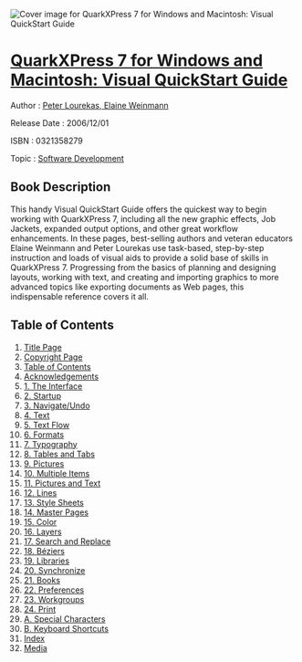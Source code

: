 ![Cover image for QuarkXPress 7 for Windows and Macintosh: Visual QuickStart Guide](https://imgdetail.ebookreading.net/cover/cover/software_development/EB0321358279.jpg)

[QuarkXPress 7 for Windows and Macintosh: Visual QuickStart Guide](https://ebookreading.net/view/book/QuarkXPress+7+for+Windows+and+Macintosh%3A+Visual+QuickStart+Guide-EB0321358279_1.html "QuarkXPress 7 for Windows and Macintosh: Visual QuickStart Guide")
====================================================================================================================

Author : [Peter Lourekas](https://ebookreading.net/search/author/Peter+Lourekas),[ Elaine Weinmann](https://ebookreading.net/search/author/+Elaine+Weinmann)

Release Date : 2006/12/01

ISBN : 0321358279

Topic : [Software Development](https://ebookreading.net/search/category/software-development)

Book Description
-----------------

This handy Visual QuickStart Guide offers the quickest way to begin working with QuarkXPress 7, including all the new graphic effects, Job Jackets, expanded output options, and other great workflow enhancements. In these pages, best-selling authors and veteran educators Elaine Weinmann and Peter Lourekas use task-based, step-by-step instruction and loads of visual aids to provide a solid base of skills in QuarkXPress 7. Progressing from the basics of planning and designing layouts, working with text, and creating and importing graphics to more advanced topics like exporting documents as Web pages, this indispensable reference covers it all.
              
Table of Contents
-----------------

1. [Title Page](https://ebookreading.net/view/book/QuarkXPress+7+for+Windows+and+Macintosh%3A+Visual+QuickStart+Guide-EB0321358279_2.html)
1. [Copyright Page](https://ebookreading.net/view/book/QuarkXPress+7+for+Windows+and+Macintosh%3A+Visual+QuickStart+Guide-EB0321358279_3.html)
1. [Table of Contents](https://ebookreading.net/view/book/QuarkXPress+7+for+Windows+and+Macintosh%3A+Visual+QuickStart+Guide-EB0321358279_5.html)
1. [Acknowledgements](https://ebookreading.net/view/book/QuarkXPress+7+for+Windows+and+Macintosh%3A+Visual+QuickStart+Guide-EB0321358279_4.html)
1. [1. The Interface](https://ebookreading.net/view/book/QuarkXPress+7+for+Windows+and+Macintosh%3A+Visual+QuickStart+Guide-EB0321358279_6.html)
1. [2. Startup](https://ebookreading.net/view/book/QuarkXPress+7+for+Windows+and+Macintosh%3A+Visual+QuickStart+Guide-EB0321358279_7.html)
1. [3. Navigate/Undo](https://ebookreading.net/view/book/QuarkXPress+7+for+Windows+and+Macintosh%3A+Visual+QuickStart+Guide-EB0321358279_8.html)
1. [4. Text](https://ebookreading.net/view/book/QuarkXPress+7+for+Windows+and+Macintosh%3A+Visual+QuickStart+Guide-EB0321358279_9.html)
1. [5. Text Flow](https://ebookreading.net/view/book/QuarkXPress+7+for+Windows+and+Macintosh%3A+Visual+QuickStart+Guide-EB0321358279_10.html)
1. [6. Formats](https://ebookreading.net/view/book/QuarkXPress+7+for+Windows+and+Macintosh%3A+Visual+QuickStart+Guide-EB0321358279_11.html)
1. [7. Typography](https://ebookreading.net/view/book/QuarkXPress+7+for+Windows+and+Macintosh%3A+Visual+QuickStart+Guide-EB0321358279_12.html)
1. [8. Tables and Tabs](https://ebookreading.net/view/book/QuarkXPress+7+for+Windows+and+Macintosh%3A+Visual+QuickStart+Guide-EB0321358279_13.html)
1. [9. Pictures](https://ebookreading.net/view/book/QuarkXPress+7+for+Windows+and+Macintosh%3A+Visual+QuickStart+Guide-EB0321358279_14.html)
1. [10. Multiple Items](https://ebookreading.net/view/book/QuarkXPress+7+for+Windows+and+Macintosh%3A+Visual+QuickStart+Guide-EB0321358279_15.html)
1. [11. Pictures and Text](https://ebookreading.net/view/book/QuarkXPress+7+for+Windows+and+Macintosh%3A+Visual+QuickStart+Guide-EB0321358279_16.html)
1. [12. Lines](https://ebookreading.net/view/book/QuarkXPress+7+for+Windows+and+Macintosh%3A+Visual+QuickStart+Guide-EB0321358279_17.html)
1. [13. Style Sheets](https://ebookreading.net/view/book/QuarkXPress+7+for+Windows+and+Macintosh%3A+Visual+QuickStart+Guide-EB0321358279_18.html)
1. [14. Master Pages](https://ebookreading.net/view/book/QuarkXPress+7+for+Windows+and+Macintosh%3A+Visual+QuickStart+Guide-EB0321358279_19.html)
1. [15. Color](https://ebookreading.net/view/book/QuarkXPress+7+for+Windows+and+Macintosh%3A+Visual+QuickStart+Guide-EB0321358279_20.html)
1. [16. Layers](https://ebookreading.net/view/book/QuarkXPress+7+for+Windows+and+Macintosh%3A+Visual+QuickStart+Guide-EB0321358279_21.html)
1. [17. Search and Replace](https://ebookreading.net/view/book/QuarkXPress+7+for+Windows+and+Macintosh%3A+Visual+QuickStart+Guide-EB0321358279_22.html)
1. [18. Béziers](https://ebookreading.net/view/book/QuarkXPress+7+for+Windows+and+Macintosh%3A+Visual+QuickStart+Guide-EB0321358279_23.html)
1. [19. Libraries](https://ebookreading.net/view/book/QuarkXPress+7+for+Windows+and+Macintosh%3A+Visual+QuickStart+Guide-EB0321358279_24.html)
1. [20. Synchronize](https://ebookreading.net/view/book/QuarkXPress+7+for+Windows+and+Macintosh%3A+Visual+QuickStart+Guide-EB0321358279_25.html)
1. [21. Books](https://ebookreading.net/view/book/QuarkXPress+7+for+Windows+and+Macintosh%3A+Visual+QuickStart+Guide-EB0321358279_26.html)
1. [22. Preferences](https://ebookreading.net/view/book/QuarkXPress+7+for+Windows+and+Macintosh%3A+Visual+QuickStart+Guide-EB0321358279_27.html)
1. [23. Workgroups](https://ebookreading.net/view/book/QuarkXPress+7+for+Windows+and+Macintosh%3A+Visual+QuickStart+Guide-EB0321358279_28.html)
1. [24. Print](https://ebookreading.net/view/book/QuarkXPress+7+for+Windows+and+Macintosh%3A+Visual+QuickStart+Guide-EB0321358279_29.html)
1. [A. Special Characters](https://ebookreading.net/view/book/QuarkXPress+7+for+Windows+and+Macintosh%3A+Visual+QuickStart+Guide-EB0321358279_30.html)
1. [B. Keyboard Shortcuts](https://ebookreading.net/view/book/QuarkXPress+7+for+Windows+and+Macintosh%3A+Visual+QuickStart+Guide-EB0321358279_31.html)
1. [Index](https://ebookreading.net/view/book/QuarkXPress+7+for+Windows+and+Macintosh%3A+Visual+QuickStart+Guide-EB0321358279_32.html)
1. [Media](https://ebookreading.net/view/book/QuarkXPress+7+for+Windows+and+Macintosh%3A+Visual+QuickStart+Guide-EB0321358279_33.html)
